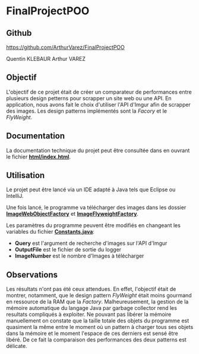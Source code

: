 # FinalProjectPOO

## Github

https://github.com/ArthurVarez/FinalProjectPOO

Quentin KLEBAUR
Arthur VAREZ

## Objectif

L'objectif de ce projet était de créer un comparateur de performances entre plusieurs design petterns pour scrapper un site web ou une API.
En application, nous avons fait le choix d'utiliser l'API d'Imgur afin de scrapper des images.
Les design patterns implémentés sont la *Facory* et le *FlyWeight*.

## Documentation

La documentation technique du projet peut être consultée dans en ouvrant le fichier **[html/index.html](html/index.html)**.

## Utilisation

Le projet peut être lancé via un IDE adapté à Java tels que Eclipse ou IntelliJ.

Une fois lancé, le programme va télécharger des images dans les dossier **[ImageWebObjectFactory](ImageWebObjectFactory)** et **[ImageFlyweightFactory](ImageFlyweightFactory)**.

Les paramètres du programme peuvent être modifiés en changeant les variables du fichier **[Constants.java](Constants.java)**:
- **Query** est l'argument de recherche d'images sur l'API d'Imgur
- **OutputFile** est le fichier de sortie du logger
- **ImageNumber** est le nombre d'Images à télécharger

## Observations

Les résultats n'ont pas été ceux attendues. En effet, l'objectif était de montrer, notamment, que le design pattern *FlyWeight* était moins gourmand en ressource de la RAM que la *Factory*. Malheureusement, la gestion de la mémoire automatique du langage Java par garbage collector rend les resultats compliqués à exploiter. Ne pouvant pas libérer la mémoire manuellement on constate que la taille totale des objets du programme est quasiment la même entre le moment où un pattern à charger tous ses objets dans la mémoire et le moment l'espace de ces derniers est sensé être libéré. De ce fait la comparaison des performances des deux patterns est délicate.